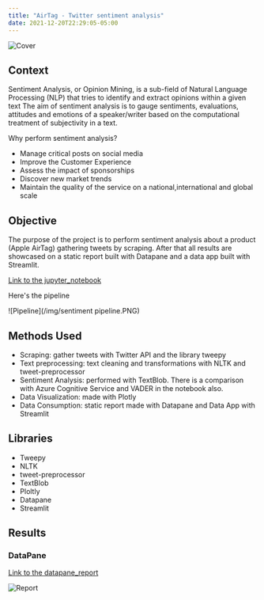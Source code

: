 ```yaml
---
title: "AirTag - Twitter sentiment analysis"
date: 2021-12-20T22:29:05-05:00
---
```


![Cover](/img/airtag.png)

## Context
Sentiment Analysis, or Opinion Mining, is a sub-field of Natural Language Processing (NLP) that tries to identify and extract opinions within a given text
The aim of sentiment analysis is to gauge sentiments, evaluations, attitudes and emotions of a speaker/writer based on the computational treatment of subjectivity in a text.

Why perform sentiment analysis?

- Manage critical posts on social media
- Improve the Customer Experience
- Assess the impact of sponsorships
- Discover new market trends
- Maintain the quality of the service on a national,international and global scale

## Objective
The purpose of the project is to perform sentiment analysis about a product (Apple AirTag) gathering tweets by scraping. After that all results are showcased on a static report built with Datapane and a data app built with Streamlit.

[Link to the jupyter_notebook](https://colab.research.google.com/drive/1vHWK1w4kVUFyE0G3WOqXU0LiSaTN6U4A?usp=sharing)

Here's the pipeline

![Pipeline](/img/sentiment pipeline.PNG)

## Methods Used

* Scraping: gather tweets with Twitter API and the library tweepy
* Text preprocessing: text cleaning and transformations with NLTK and tweet-preprocessor
* Sentiment Analysis: performed with TextBlob. There is a comparison with Azure Cognitive Service and VADER in the notebook also.
* Data Visualization: made with Plotly
* Data Consumption: static report made with Datapane and Data App with Streamlit

## Libraries
* Tweepy
* NLTK
* tweet-preprocessor
* TextBlob
* Ploltly
* Datapane
* Streamlit

## Results
### DataPane

[Link to the datapane_report](https://datapane.com/u/airaghidavide/reports/O7vxBpA/apple-airtag-sentiment-analysis/)

![Report](/img/sentiment_datapane.png)

